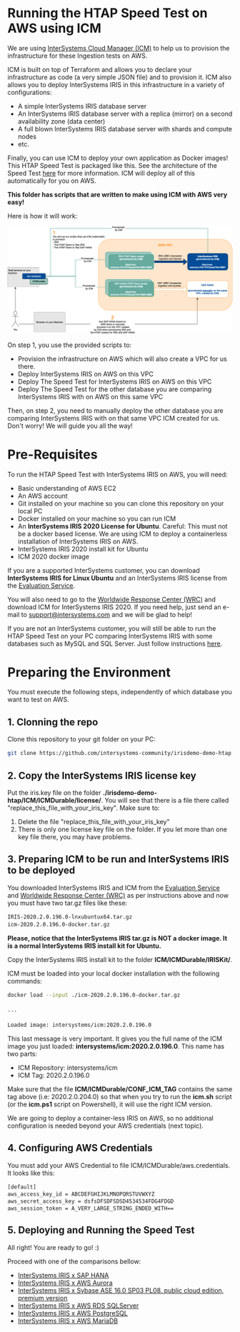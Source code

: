 # Running the HTAP Speed Test on AWS using ICM

We are using [InterSystems Cloud Manager (ICM)](https://docs.intersystems.com/irislatest/csp/docbook/Doc.View.cls?KEY=GICM_oview) to help us to provision the infrastructure for these Ingestion tests on AWS. 

ICM is built on top of Terraform and allows you to declare your infrastructure as code (a very simple JSON file) and to provision it. ICM also allows you to deploy InterSystems IRIS in this infrastructure in a variety of configurations:
* A simple InterSystems IRIS database server
* An InterSystems IRIS database server with a replica (mirror) on a second availability zone (data center)
* A full blown InterSystems IRIS database server with shards and compute nodes
* etc.

Finally, you can use ICM to deploy your own application as Docker images! This HTAP Speed Test is packaged like this. See the architecture of the Speed Test [here](https://github.com/intersystems-community/irisdemo-demo-htap/blob/master/README.md) for more information. ICM will deploy all of this automatically for you on AWS.

**This folder has scripts that are written to make using ICM with AWS very easy!** 

Here is how it will work:

![Deployment Diagram on AWS](/ICM/aws_speedtest_deployment.png?raw=true)

On step 1, you use the provided scripts to:
* Provision the infrastructure on AWS which will also create a VPC for us there.
* Deploy InterSystems IRIS on AWS on this VPC
* Deploy The Speed Test for InterSystems IRIS on AWS on this VPC
* Deploy The Speed Test for the other database you are comparing InterSystems IRIS with on AWS on this same VPC

Then, on step 2, you need to manually deploy the other database you are comparing InterSystems IRIS with on that same VPC ICM created for us. Don't worry! We will guide you all the way!

# Pre-Requisites

To run the HTAP Speed Test with InterSystems IRIS on AWS, you will need:
* Basic understanding of AWS EC2 
* An AWS account
* Git installed on your machine so you can clone this repository on your local PC
* Docker installed on your machine so you can run ICM
* An **InterSystems IRIS 2020 License for Ubuntu**. Careful: This must not be a docker based license. We are using ICM to deploy a containerless installation of InterSystems IRIS on AWS.
* InterSystems IRIS 2020 install kit for Ubuntu
* ICM 2020 docker image

If you are a supported InterSystems customer, you can download **InterSystems IRIS for Linux Ubuntu** and an InterSystems IRIS license from the [Evaluation Service](https://evaluation.intersystems.com).

You will also need to go to the [Worldwide Response Center (WRC)](https://wrc.intersystems.com) and download ICM for InterSystems IRIS 2020. If you need help, just send an e-mail to support@intersystems.com and we will be glad to help!

If you are not an InterSystems customer, you will still be able to run the HTAP Speed Test on your PC comparing InterSystems IRIS with some databases such as MySQL and SQL Server. Just follow instructions [here](https://github.com/intersystems-community/irisdemo-demo-htap/blob/master/README.md).


# Preparing the Environment

You must execute the following steps, independently of which database you want to test on AWS.

## 1. Clonning the repo

Clone this repository to your git folder on your PC:

```bash
git clone https://github.com/intersystems-community/irisdemo-demo-htap
```

## 2. Copy the InterSystems IRIS license key

Put the iris.key file on the folder **./irisdemo-demo-htap/ICM/ICMDurable/license/**. You will see that there is a file there called "replace_this_file_with_your_iris_key". Make sure to:
1. Delete the file "replace_this_file_with_your_iris_key"
2. There is only one license key file on the folder. If you let more than one key file there, you may have problems.

## 3. Preparing ICM to be run and InterSystems IRIS to be deployed

You downloaded InterSystems IRIS and ICM from the [Evaluation Service](https://evaluation.intersystems.com) and [Worldwide Response Center (WRC)](https://wrc.intersystems.com) as per instructions above and now you must have two tar.gz files like these:

```bash
IRIS-2020.2.0.196.0-lnxubuntux64.tar.gz
icm-2020.2.0.196.0-docker.tar.gz
```

**Please, notice that the InterSystems IRIS tar.gz is NOT a docker image. It is a normal InterSystems IRIS install kit for Ubuntu.**

Copy the InterSystems IRIS install kit to the folder **ICM/ICMDurable/IRISKit/**.

ICM must be loaded into your local docker installation with the following commands:
```bash
docker load --input ./icm-2020.2.0.196.0-docker.tar.gz

...

Loaded image: intersystems/icm:2020.2.0.196.0
```

This last message is very important. It gives you the full name of the ICM image you just loaded: **intersystems/icm:2020.2.0.196.0**. This name has two parts: 
- ICM Repository: intersystems/icm
- ICM Tag: 2020.2.0.196.0

Make sure that the file **ICM/ICMDurable/CONF_ICM_TAG** contains the same tag above (i.e: 2020.2.0.204.0) so that when you try to run the **icm.sh** script (or the **icm.ps1** script on Powershell), it will use the right ICM version.

We are going to deploy a container-less IRIS on AWS, so no additional configuration is needed beyond your AWS credentials (next topic). 

## 4. Configuring AWS Credentials

You must add your AWS Credential to file ICM/ICMDurable/aws.credentials. It looks like this:

```
[default]
aws_access_key_id = ABCDEFGHIJKLMNOPQRSTUVWXYZ
aws_secret_access_key = dsfsDFSDFSDSD4534534FDG4FDGD
aws_session_token = A_VERY_LARGE_STRING_ENDED_WITH==
```

## 5. Deploying and Running the Speed Test

All right! You are ready to go! :)

Proceed with one of the comparisons bellow:
* [InterSystems IRIS x SAP HANA](/ICM/DOC/IRIS_x_SAPHANA.md)
* [InterSystems IRIS x AWS Aurora](/ICM/DOC/IRIS_x_AWSAuroraMySql.md)
* [InterSystems IRIS x Sybase ASE 16.0 SP03 PL08, public cloud edition, premium version](/ICM/DOC/IRIS_x_SAPSybaseASE.md)	
* [InterSystems IRIS x AWS RDS SQLServer](/ICM/DOC/IRIS_x_MSSQLServerEnterprise.md)
* [InterSystems IRIS x AWS PostgreSQL](/ICM/DOC/IRIS_x_AWSPostgreSQL.md)
* [InterSystems IRIS x AWS MariaDB](/ICM/DOC/IRIS_x_AWSMariaDB.md)

